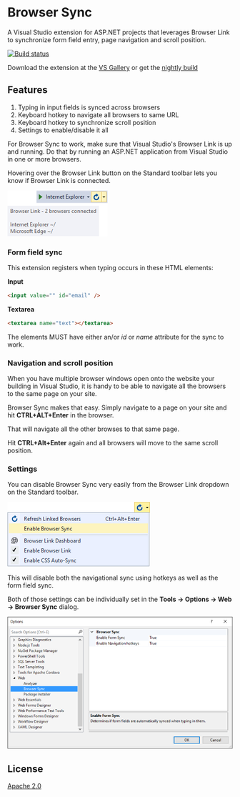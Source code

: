 # Browser Sync
A Visual Studio extension for ASP.NET projects that
leverages Browser Link to synchronize form field entry,
page navigation and scroll position.

[![Build status](https://ci.appveyor.com/api/projects/status/o508r208jkg13ob3?svg=true)](https://ci.appveyor.com/project/madskristensen/browsersync)

Download the extension at the
[VS Gallery](https://visualstudiogallery.msdn.microsoft.com/5741a548-5179-4a77-ad96-fca71535774d)
or get the
[nightly build](http://vsixgallery.com/extension/10d9b3af-1338-4c45-bc99-4ec38c3a11fb/)

## Features

1. Typing in input fields is synced across browsers
2. Keyboard hotkey to navigate all browsers to same URL
3. Keyboard hotkey to synchronize scroll position
4. Settings to enable/disable it all

For Browser Sync to work, make sure that Visual Studio's
Browser Link is up and running. Do that by running an
ASP.NET application from Visual Studio in one or more
browsers.

Hovering over the Browser Link button on the Standard
toolbar lets you know if Browser Link is connected.

![Browser Link Tooltip](art/browser-link-tooltip.png)

### Form field sync
This extension registers when typing occurs in these
HTML elements:

**Input**
```html
<input value="" id="email" />
```

**Textarea**
```html
<textarea name="text"></textarea>
```

The elements MUST have either an/or _id_ or _name_ attribute
for the sync to work.

### Navigation and scroll position
When you have multiple browser windows open onto the
website your building in Visual Studio, it is handy to
be able to navigate all the browsers to the same page on
your site.

Browser Sync makes that easy. Simply navigate to a page
on your site and hit **CTRL+ALT+Enter** in the browser.

That will navigate all the other browses to that same page.

Hit **CTRL+Alt+Enter** again and all browsers will move
to the same scroll position.

### Settings
You can disable Browser Sync very easily from the Browser
Link dropdown on the Standard toolbar.

![Browser Link Menu](art/browser-link-menu.png)

This will disable both the navigational sync using hotkeys
as well as the form field sync.

Both of those settings can be individually set in the
**Tools -> Options -> Web -> Browser Sync** dialog.

![Settings](art/settings.png)

## License

[Apache 2.0](LICENSE)